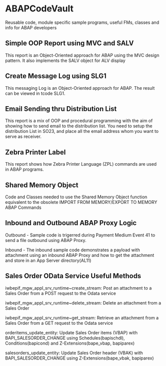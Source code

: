 # ABAPCodeVault
Reusable code, module specific sample programs, useful FMs, classes and info for ABAP developers

## Simple OOP Report using MVC and SALV
This report is an Object-Oriented approach for ABAP using the MVC design pattern. It also implements the SALV object for ALV display

## Create Message Log using SLG1
This messaging Log is an Object-Oriented approach for ABAP.  The result can be viewed in tcode SLG1.

## Email Sending thru Distribution List
This report is a mix of OOP and procedural programming with the aim of showing how to send email to the distribution list.  You need to setup the distribution List in SO23, and place all the email address whom you want to serve as receiver.  

## Zebra Printer Label
This report shows how Zebra Printer Language (ZPL) commands are used in ABAP programs. 

## Shared Memory Object
Code and Classes needed to use the Shared Memory Object function equivalent to the obsolete IMPORT FROM MEMORY/EXPORT TO MEMORY ABAP Commands

## Inbound and Outbound ABAP Proxy Logic
Outbound - Sample code is trigerred during Payment Medium Event 41 to send a file outbound using ABAP Proxy.

Inbound - The inbound sample code demonstrates a payload with attachment using an inbound ABAP Proxy and how to get the attachment and store in an App Server directory(AL11)

## Sales Order OData Service Useful Methods
iwbepif_mgw_appl_srv_runtime~create_stream: Post an attachment to a Sales Order from a POST request to the Odata service

iwbepif_mgw_appl_srv_runtime~delete_stream: Delete an attachment from a Sales Order

iwbepif_mgw_appl_srv_runtime~get_stream: Retrieve an attachment from a Sales Order from a GET request to the Odata service

orderitems_update_entity: Update Sales Order items (VBAP) with BAPI_SALESORDER_CHANGE using Schedules(bapischdl), Conditions(bapicond) and Z-Extensions(bape_vbap, bapiparex)

salesorders_update_entity: Update Sales Order header (VBAK) with BAPI_SALESORDER_CHANGE using Z-Extensions(bape_vbak, bapiparex)

